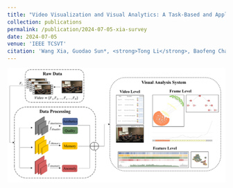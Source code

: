 ```yaml
---
title: "Video Visualization and Visual Analytics: A Task-Based and Application-Driven Investigation"
collection: publications
permalink: /publication/2024-07-05-xia-survey
date: 2024-07-05
venue: 'IEEE TCSVT'
citation: 'Wang Xia, Guodao Sun*, <strong>Tong Li</strong>, Baofeng Chang, Jingwei Tang, Gefei Zhang & Ronghua Liang. <em> IEEE TCSVT, 2024. </em>'
---
```


<img src="/images/SurVizor.png" />
